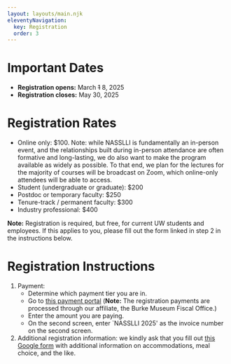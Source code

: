 ```yaml
---
layout: layouts/main.njk
eleventyNavigation:
  key: Registration
  order: 3
---
```


# Important Dates

- **Registration opens:** March ~~1~~ 8, 2025
- **Registration closes:** May 30, 2025

# Registration Rates

- Online only: $100.  Note: while NASSLLI is fundamentally an in-person event, and the relationships built during in-person attendance are often formative and long-lasting, we do also want to make the program available as widely as possible.  To that end, we plan for the lectures for the majority of courses will be broadcast on Zoom, which online-only attendees will be able to access.
- Student (undergraduate or graduate): $200
- Postdoc or temporary faculty: $250
- Tenure-track / permanent faculty: $300
- Industry professional: $400

**Note:** Registration is required, but free, for current UW students and employees.  If this applies to you, please fill out the form linked in step 2 in the instructions below.

# Registration Instructions

1. Payment:   
   * Determine which payment tier you are in.  
   * Go to [this payment portal](https://urldefense.com/v3/__https://secure.touchnet.net/C20410_ustores/web/product_detail.jsp?PRODUCTID=3926&SINGLESTORE=true__;!!K-Hz7m0Vt54!k_3b_FC0EIX5ASvIUorlEaWfuffQ0CYhluSYoVxO7s-zXVTxwKMCi6KnD7EHzkOnI0tqyjwX1OW2$) (**Note:** The registration payments are processed through our affiliate, the Burke Museum Fiscal Office.)
   *  Enter the amount you are paying.  
   *  On the second screen, enter `NASSLLI 2025' as the invoice number on the second screen.  
2. Additional registration information: we kindly ask that you fill out [this Google form](https://forms.gle/MF1ZoG64uH6uf3Wy8) with additional information on accommodations, meal choice, and the like.
